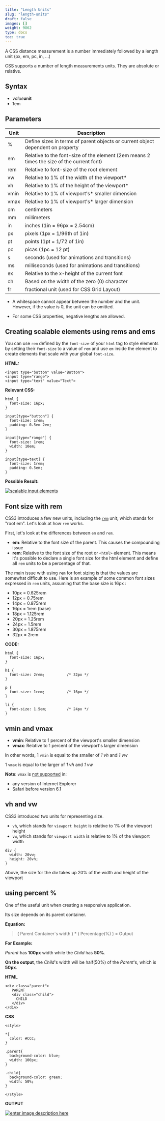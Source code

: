 ```yaml
---
title: "Length Units"
slug: "length-units"
draft: false
images: []
weight: 9862
type: docs
toc: true
---
```


A CSS distance measurement is a number immediately followed by a length unit (px, em, pc, in, …)

CSS supports a number of length measurements units. They are absolute or relative.

## Syntax
 - *value***unit**
 - 1em

## Parameters
| Unit | Description |
| ---- | ----------- | 
| %    | Define sizes in terms of parent objects or current object dependent on property  | 
| em | Relative to the font-size of the element (2em means 2 times the size of the current font) | 
| rem  |  Relative to font-size of the root element | 
|vw    |Relative to 1% of the width of the viewport*| 
|vh   | Relative to 1% of the height of the viewport*| 
|vmin  |  Relative to 1% of viewport's* smaller dimension| 
|vmax   | Relative to 1% of viewport's* larger dimension| 
| cm   | centimeters | 
| mm   | millimeters | 
| in   | inches (1in = 96px = 2.54cm) | 
| px   | pixels (1px = 1/96th of 1in) | 
| pt   | points (1pt = 1/72 of 1in) | 
| pc   | picas (1pc = 12 pt) | 
| s    | seconds (used for animations and transitions) | 
| ms   | milliseconds (used for animations and transitions) | 
| ex   | Relative to the x-height of the current font | 
| ch   | Based on the width of the zero (0) character | 
| fr   | fractional unit (used for CSS Grid Layout) | 

- A whitespace cannot appear between the number and the unit. However, if the value is 0, the unit can be omitted.

- For some CSS properties, negative lengths are allowed.

## Creating scalable elements using rems and ems
<!-- if version [gte 3] -->
You can use `rem` defined by the `font-size` of your `html` tag to style elements by setting their `font-size` to a value of `rem` and use `em` inside the element to create  elements that scale with your global `font-size`.

**HTML:**

    <input type="button" value="Button">
    <input type="range">
    <input type="text" value="Text">

**Relevant CSS:**

<!-- language: lang-css -->

    html {
      font-size: 16px;
    }
    
    input[type="button"] {
      font-size: 1rem;
      padding: 0.5em 2em;
    }

    input[type="range"] {
      font-size: 1rem;
      width: 10em;
    }

    input[type=text] {
      font-size: 1rem;
      padding: 0.5em;
    }

**Possible Result:**

[![scalable input elements][1]][1]


  [1]: http://i.stack.imgur.com/Klztk.gif
<!-- end version if -->

## Font size with rem
CSS3 introduces a few new units, including the [`rem`](https://www.w3.org/TR/css-values/#font-relative-lengths) unit, which stands for "root em". Let's look at how `rem` works.

First, let's look at the differences between `em` and `rem`.

* **em**: Relative to the font size of the parent. This causes the compounding issue
* **rem**: Relative to the font size of the root or `<html>` element. This means it's possible to declare a single font size for the html element and define all `rem` units to be a percentage of that.

The main issue with using `rem` for font sizing is that the values are somewhat difficult to use. Here is an example of some common font sizes expressed in `rem` units, assuming that the base size is 16px :

 - 10px = 0.625rem
 - 12px = 0.75rem
 - 14px = 0.875rem
 - 16px = 1rem (base)
 - 18px = 1.125rem
 - 20px = 1.25rem
 - 24px = 1.5rem
 - 30px = 1.875rem
 - 32px = 2rem

**CODE:**

<!-- if version [gte 3] -->

<!-- language: lang-css -->

    html { 
      font-size: 16px; 
    }
    
    h1 { 
      font-size: 2rem;          /* 32px */
    }
    
    p { 
      font-size: 1rem;          /* 16px */ 
    }
    
    li { 
      font-size: 1.5em;         /* 24px */
    }

<!-- end version if -->

## vmin and vmax
* **vmin**: Relative to 1 percent of the viewport's smaller dimension
* **vmax**: Relative to 1 percent of the viewport's larger dimension

In other words, 1 `vmin` is equal to the smaller of _1 vh_ and _1 vw_

1 `vmax` is equal to the larger of _1 vh_ and _1 vw_

**Note**: `vmax` is [not supported](http://caniuse.com/#feat=viewport-units) in:
 - any version of Internet Explorer
 - Safari before version 6.1

## vh and vw
CSS3 introduced two units for representing size. 

* `vh`, which stands for `viewport height` is relative to 1% of the viewport height
* `vw`, which stands for `viewport width` is relative to 1% of the viewport width


<!-- if version [gte 3] -->
<!-- language: lang-css -->
    div { 
      width: 20vw; 
      height: 20vh;
    }
<!-- end version if -->

Above, the size for the div takes up 20% of the width and height of the viewport

## using percent %
One of the useful unit when creating a responsive application.

Its size depends on its parent container.

**Equation:** 

> ( Parent Container`s width ) * ( Percentage(%) ) = Output


**For Example:** 

*Parent* has **100px** width while the *Child* has **50%**. 

**On the output**, the *Child*'s width  will be half(50%) of the *Parent*'s,  which is **50px**.

**HTML**

    <div class="parent">
       PARENT
       <div class="child">
         CHILD
       </div>
    </div>

**CSS**

    <style>

    *{
      color: #CCC;
    }
    
    .parent{
      background-color: blue;
      width: 100px;
    }
    
    .child{
      background-color: green;
      width: 50%;
    }
    
    </style>

**OUTPUT**

[![enter image description here][1]][1]


  [1]: http://i.stack.imgur.com/t6pPl.png

